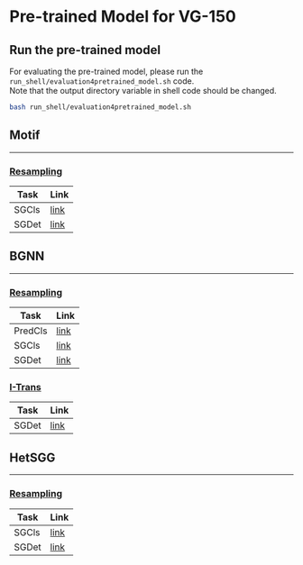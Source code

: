 # Pre-trained Model for VG-150

## Run the pre-trained model  

For evaluating the pre-trained model, please run the `run_shell/evaluation4pretrained_model.sh` code.  
Note that the output directory variable in shell code should be changed.

``` bash   
bash run_shell/evaluation4pretrained_model.sh  
```  

## **Motif**   
---  
### [Resampling](https://github.com/SHTUPLUS/PySGG)  

Task | Link 
-- | -- 
SGCls   | [link](https://drive.google.com/file/d/1ZBMh-4yYfN81dxemysYYg5uacfmMvKTe/view?usp=sharing) 
SGDet   | [link](https://drive.google.com/file/d/1O8Z6YWwT3nLJTsArP3d2-zUqi0hRbFee/view?usp=sharing) 

## **BGNN**  
---  
### [Resampling](https://github.com/SHTUPLUS/PySGG)  

Task | Link 
-- | -- 
PredCls   | [link](https://drive.google.com/file/d/1MywMamIJZjCeVdXZrzDnbZZWeOcXTyYY/view?usp=sharing) 
SGCls   | [link](https://drive.google.com/file/d/12sQfBv-dtFH2Ie7TFbSuczkzf65kCB-f/view?usp=sharing) 
SGDet   | [link](https://drive.google.com/file/d/1O8Z6YWwT3nLJTsArP3d2-zUqi0hRbFee/view?usp=sharing) 

### [I-Trans](https://github.com/waxnkw/IETrans-SGG.pytorch/tree/master)  

Task | Link 
-- | -- 
SGDet   | [link](https://drive.google.com/file/d/1SkkXelvXCLcqMtZS9p8rZ4pyhKnSOfah/view?usp=sharing) 

## **HetSGG**  
---  
### [Resampling](https://github.com/SHTUPLUS/PySGG)  

Task | Link 
-- | -- 
SGCls   | [link](https://drive.google.com/file/d/1vvmRSKWr-hJhpOHYxRRRIyqafwbFy99q/view?usp=sharing) 
SGDet   | [link](https://drive.google.com/file/d/1dadL5xi33qgqpdJdQ2mgaozixqOZUum8/view?usp=sharing) 

<!-- ### [I-Trans](https://github.com/waxnkw/IETrans-SGG.pytorch/tree/master)   -->
